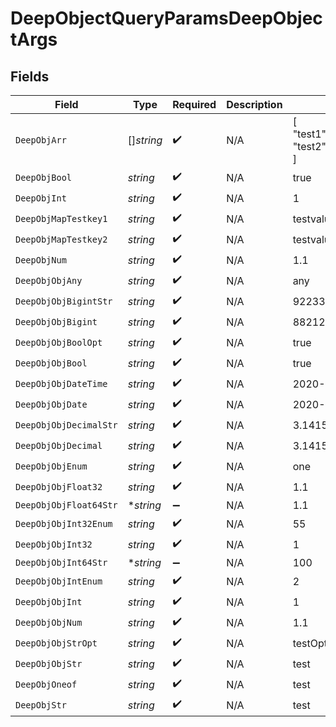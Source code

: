 # DeepObjectQueryParamsDeepObjectArgs


## Fields

| Field                        | Type                         | Required                     | Description                  | Example                      |
| ---------------------------- | ---------------------------- | ---------------------------- | ---------------------------- | ---------------------------- |
| `DeepObjArr`                 | []*string*                   | :heavy_check_mark:           | N/A                          | [<br/>"test1",<br/>"test2"<br/>] |
| `DeepObjBool`                | *string*                     | :heavy_check_mark:           | N/A                          | true                         |
| `DeepObjInt`                 | *string*                     | :heavy_check_mark:           | N/A                          | 1                            |
| `DeepObjMapTestkey1`         | *string*                     | :heavy_check_mark:           | N/A                          | testvalue1                   |
| `DeepObjMapTestkey2`         | *string*                     | :heavy_check_mark:           | N/A                          | testvalue2                   |
| `DeepObjNum`                 | *string*                     | :heavy_check_mark:           | N/A                          | 1.1                          |
| `DeepObjObjAny`              | *string*                     | :heavy_check_mark:           | N/A                          | any                          |
| `DeepObjObjBigintStr`        | *string*                     | :heavy_check_mark:           | N/A                          | 9223372036854775808          |
| `DeepObjObjBigint`           | *string*                     | :heavy_check_mark:           | N/A                          | 8821239038968084             |
| `DeepObjObjBoolOpt`          | *string*                     | :heavy_check_mark:           | N/A                          | true                         |
| `DeepObjObjBool`             | *string*                     | :heavy_check_mark:           | N/A                          | true                         |
| `DeepObjObjDateTime`         | *string*                     | :heavy_check_mark:           | N/A                          | 2020-01-01T00:00:00.001Z     |
| `DeepObjObjDate`             | *string*                     | :heavy_check_mark:           | N/A                          | 2020-01-01                   |
| `DeepObjObjDecimalStr`       | *string*                     | :heavy_check_mark:           | N/A                          | 3.14159265358979344719667586 |
| `DeepObjObjDecimal`          | *string*                     | :heavy_check_mark:           | N/A                          | 3.141592653589793            |
| `DeepObjObjEnum`             | *string*                     | :heavy_check_mark:           | N/A                          | one                          |
| `DeepObjObjFloat32`          | *string*                     | :heavy_check_mark:           | N/A                          | 1.1                          |
| `DeepObjObjFloat64Str`       | **string*                    | :heavy_minus_sign:           | N/A                          | 1.1                          |
| `DeepObjObjInt32Enum`        | *string*                     | :heavy_check_mark:           | N/A                          | 55                           |
| `DeepObjObjInt32`            | *string*                     | :heavy_check_mark:           | N/A                          | 1                            |
| `DeepObjObjInt64Str`         | **string*                    | :heavy_minus_sign:           | N/A                          | 100                          |
| `DeepObjObjIntEnum`          | *string*                     | :heavy_check_mark:           | N/A                          | 2                            |
| `DeepObjObjInt`              | *string*                     | :heavy_check_mark:           | N/A                          | 1                            |
| `DeepObjObjNum`              | *string*                     | :heavy_check_mark:           | N/A                          | 1.1                          |
| `DeepObjObjStrOpt`           | *string*                     | :heavy_check_mark:           | N/A                          | testOptional                 |
| `DeepObjObjStr`              | *string*                     | :heavy_check_mark:           | N/A                          | test                         |
| `DeepObjOneof`               | *string*                     | :heavy_check_mark:           | N/A                          | test                         |
| `DeepObjStr`                 | *string*                     | :heavy_check_mark:           | N/A                          | test                         |